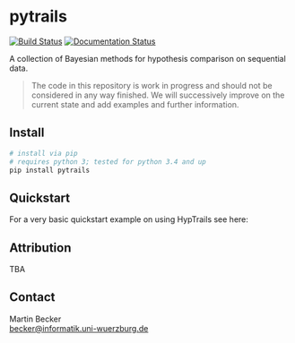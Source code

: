 # pytrails
[![Build Status](https://travis-ci.org/mgbckr/pytrails.svg?branch=master)](https://travis-ci.org/mgbckr/pytrails)
[![Documentation Status](https://readthedocs.org/projects/pytrails/badge/)](http://pytrails.readthedocs.io/en/latest/)

A collection of Bayesian methods for hypothesis comparison on sequential data.


>The code in this repository is work in progress and should not be considered in any way finished. 
We will successively improve on the current state and add examples and further information. 

## Install
```bash
# install via pip
# requires python 3; tested for python 3.4 and up
pip install pytrails 
```

## Quickstart
For a very basic quickstart example on using HypTrails see here:



## Attribution
TBA

## Contact
Martin Becker  
becker@informatik.uni-wuerzburg.de
